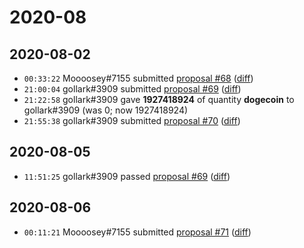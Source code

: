 # 2020-08

## 2020-08-02

* `00:33:22` Moooosey#7155 submitted [proposal #68](../proposals.md#68) ([diff](https://github.com/Quonauts/Quonauts-10/commit/ab63b53b69d5d7d31457caa0421d3fdfb6946f9c))
* `21:00:04` gollark#3909 submitted [proposal #69](../proposals.md#69) ([diff](https://github.com/Quonauts/Quonauts-10/commit/28c0fa02abb1e267a5293608db68d5bf94b8fb4d))
* `21:22:58` gollark#3909 gave **1927418924** of quantity **dogecoin** to gollark#3909 (was 0; now 1927418924)
* `21:55:38` gollark#3909 submitted [proposal #70](../proposals.md#70) ([diff](https://github.com/Quonauts/Quonauts-10/commit/7474755046f96c09a8933583b1f7ea6168a9c45a))

## 2020-08-05

* `11:51:25` gollark#3909 passed [proposal #69](../proposals.md#69) ([diff](https://github.com/Quonauts/Quonauts-10/commit/8d65aafd2f2cffd2726ec93573f03991a99e7b42))

## 2020-08-06

* `00:11:21` Moooosey#7155 submitted [proposal #71](../proposals.md#71) ([diff](https://github.com/Quonauts/Quonauts-10/commit/389cefd42fb55abcd60624eed1e65ce5a4f6d997))
